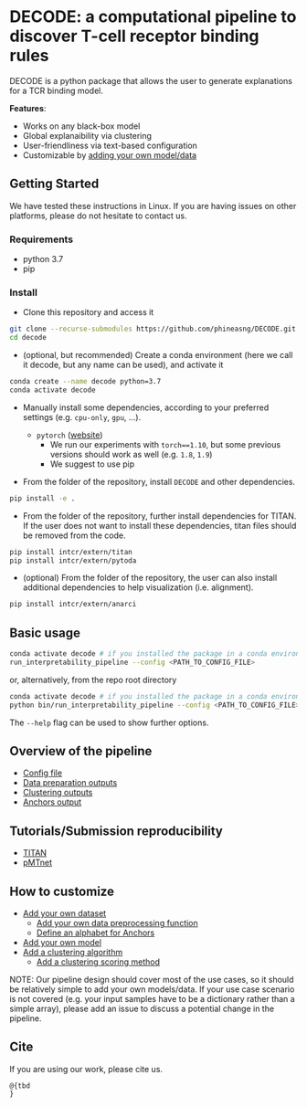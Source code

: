 # DECODE: a computational pipeline to discover T-cell receptor binding rules

DECODE is a python package that allows the user to generate 
explanations for a TCR binding model. 

**Features**:

- Works on any black-box model
- Global explanaibility via clustering
- User-friendliness via text-based configuration
- Customizable by [adding your own model/data](#how-to-customize)

## Getting Started

We have tested these instructions in Linux. 
If you are having issues on other platforms, please do not hesitate to contact us.

### Requirements

- python 3.7
- pip

### Install

- Clone this repository and access it

```bash
git clone --recurse-submodules https://github.com/phineasng/DECODE.git decode
cd decode
```

- (optional, but recommended) Create a conda environment 
  (here we call it decode, but any name can be used), and activate it
```bash
conda create --name decode python=3.7
conda activate decode
```


- Manually install some dependencies, according to your preferred settings (e.g. `cpu-only`, `gpu`, ...). 
  
    * `pytorch` ([website](https://pytorch.org/))
      - We run our experiments with `torch==1.10`, but some previous versions should work as well (e.g. `1.8`, `1.9`)
      - We suggest to use pip
    

- From the folder of the repository, install `DECODE` and other dependencies.
```bash
pip install -e .
```

- From the folder of the repository, further install dependencies for TITAN.
If the user does not want to install these dependencies, titan files should be removed from the code.
  
```bash
pip install intcr/extern/titan
pip install intcr/extern/pytoda
```

- (optional) From the folder of the repository, the user can also install additional dependencies to help visualization (i.e. alignment).
  
```bash
pip install intcr/extern/anarci
```

## Basic usage

```bash
conda activate decode # if you installed the package in a conda environment
run_interpretability_pipeline --config <PATH_TO_CONFIG_FILE>
```

or, alternatively, from the repo root directory

```bash
conda activate decode # if you installed the package in a conda environment
python bin/run_interpretability_pipeline --config <PATH_TO_CONFIG_FILE>
```

The `--help` flag can be used to show further options.

## Overview of the pipeline

- [Config file]()
- [Data preparation outputs]()
- [Clustering outputs]()
- [Anchors output]()

## Tutorials/Submission reproducibility

- [TITAN](misc/tutorials/TITAN.md)
- [pMTnet](misc/tutorials/pMTnet.md)

## How to customize

- [Add your own dataset](misc/further_instructions/add_dataset.md)
    - [Add your own data preprocessing function](misc/further_instructions/add_dataset.md#processing-the-data) 
    - [Define an alphabet for Anchors](misc/further_instructions/add_dataset.md#anchors-alphabet)
- [Add your own model](misc/further_instructions/add_model.md)
- [Add a clustering algorithm](misc/further_instructions/add_clustering_method.md)
    - [Add a clustering scoring method](misc/further_instructions/add_clustering_method.md#add-a-clustering-scoring-method)

NOTE: Our pipeline design should cover most of the use cases, so it should be relatively simple to add your own models/data. 
If your use case scenario is not covered (e.g. your input samples have to be a dictionary rather than a simple array), please add an issue to discuss a potential change in the pipeline.

## Cite

If you are using our work, please cite us.  

```
@{tbd
}
```

